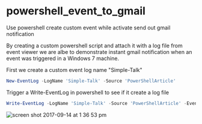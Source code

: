 # powershell_event_to_gmail
Use powershell create custom event while activate send out gmail notification

By creating a custom powershell script and attach it with a log file from event viewer we are albe to demonstrate instant gmail notification when an event was triggered in a Windows 7 machine.

First we create a custom event log name "Simple-Talk"

```powershell
New-EventLog -LogName 'Simple-Talk' -Source 'PowerShellArticle'
```

Trigger a Write-EventLog in powershell to see if it create a log file

```powershell
Write-EventLog -LogName 'Simple-Talk' -Source 'PowerShellArticle' -EventId 60000 -EntryType Information -Message 'test'
```

![screen shot 2017-09-14 at 1 36 53 pm](https://user-images.githubusercontent.com/5915590/30447486-eaf2e464-9951-11e7-869c-3fd3e5c63492.png)

